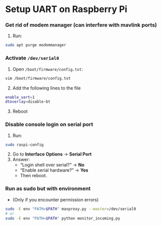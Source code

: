 # Setup UART on Raspberry Pi

### Get rid of modem manager (can interfere with mavlink ports)
1. Run:
```bash
sudo apt purge modemmanager
```

### Activate `/dev/serial0`
1. Open `/boot/firmware/config.txt`:
```bash
vim /boot/firmware/config.txt
```

2. Add the following lines to the file
```bash
enable_uart=1
dtoverlay=disable-bt
```

3. Reboot

### Disable console login on serial port
1. Run:
```bash
sudo raspi-config
```
2.  Go to **Interface Options** → **Serial Port**
3. Answer:
    - “Login shell over serial?” → **No**
    - “Enable serial hardware?” → **Yes**
    - Then reboot.

### Run as sudo but with environment 
- (Only if you encounter permission errors)
```bash
sudo -E env "PATH=$PATH" mavproxy.py --master=/dev/serial0
# or
sudo -E env "PATH=$PATH" python monitor_incoming.py
```